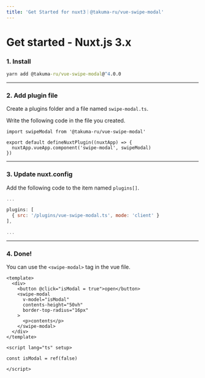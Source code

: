 ```yaml
---
title: 'Get Started for nuxt3｜@takuma-ru/vue-swipe-modal'
---
```


# Get started - Nuxt.js 3.x

### 1. Install
```cmd
yarn add @takuma-ru/vue-swipe-modal@^4.0.0
```

---

### 2. Add plugin file
Create a plugins folder and a file named `swipe-modal.ts`.

Write the following code in the file you created.

```ts{1}[@/plugins/swipe-modal.ts]
import swipeModal from '@takuma-ru/vue-swipe-modal'

export default defineNuxtPlugin((nuxtApp) => {
  nuxtApp.vueApp.component('swipe-modal', swipeModal)
})
```

---

### 3. Update nuxt.config
Add the following code to the item named `plugins[]`.


```ts{}[@/nuxt.config.js | .ts]
...

plugins: [
  { src: '/plugins/vue-swipe-modal.ts', mode: 'client' }
],

...
```


---

### 4. Done!
You can use the `<swipe-modal>` tag in the vue file.

```vue{}[.vue file]
<template>
  <div>
    <button @click="isModal = true">open</button>
    <swipe-modal
      v-model="isModal"
      contents-height="50vh"
      border-top-radius="16px"
    >
      <p>contents</p>
    </swipe-modal>
  </div>
</template>

<script lang="ts" setup>

const isModal = ref(false)

</script>
```